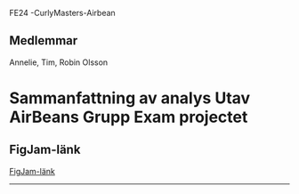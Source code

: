 FE24 -CurlyMasters-Airbean

## Medlemmar
Annelie,  Tim,  Robin Olsson

# Sammanfattning av analys Utav AirBeans Grupp Exam projectet

## FigJam-länk
[FigJam-länk](https://www.figma.com/board/Sgd157zDSPPU0W75tXSLMg/Curly-Masters?node-id=0-1&t=JrWc2QHxcP1ROJMz-1)

---
